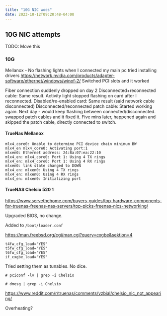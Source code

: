 ```yaml
---
title: "10G NIC woes"
date: 2023-10-12T09:20:48-04:00
---
```


## 10G NIC attempts

TODO: Move this

### 10G

Mellanox - No flashing lights when I connected my main pc
tried installing drivers
https://network.nvidia.com/products/adapter-software/ethernet/windows/winof-2/
Switched PCI slots and it worked

Fiber connection suddenly dropped on day 2
Disconnected+reconnected cable: Same result. Activity light stopped flashing on card after I reconnected.
Disabled/re-enabled card: Same result (said network cable disconnected)
Disconnected/reconnected patch cable: Started working again.
Next day - would keep flashing between connected/disconnected. swapped patch cables and it fixed it. Five mins later, happened again and skipped the patch cable, directly connected to switch.

#### TrueNas Mellanox

```text
mlx4_core0: Unable to determine PCI device chain minimum BW
mlx4_en mlx4_core0: Activating port:1
mlxen0: Ethernet address: 24:8a:07:ea:22:10
mlx4_en: mlx4_core0: Port 1: Using 4 TX rings
mlx4_en: mlx4_core0: Port 1: Using 4 RX rings
mlxen0: link state changed to DOWN
mlx4_en: mlxen0: Using 4 TX rings
mlx4_en: mlxen0: Using 4 RX rings
mlx4_en: mlxen0: Initializing port
```

#### TrueNAS Chelsio 520 1

https://www.servethehome.com/buyers-guides/top-hardware-components-for-truenas-freenas-nas-servers/top-picks-freenas-nics-networking/

Upgraded BIOS, no change.

Added to `/boot/loader.conf`

https://man.freebsd.org/cgi/man.cgi?query=cxgbe&sektion=4

```text
t4fw_cfg_load="YES"
t5fw_cfg_load="YES"
t6fw_cfg_load="YES"
if_cxgbe_load="YES"
```

Tried setting them as tunables. No dice.

```text
# pciconf -lv | grep -i Chelsio

```

```text
# dmesg | grep -i Chelsio

```

https://www.reddit.com/r/truenas/comments/vzbial/chelsio_nic_not_appearing/

Overheating?
